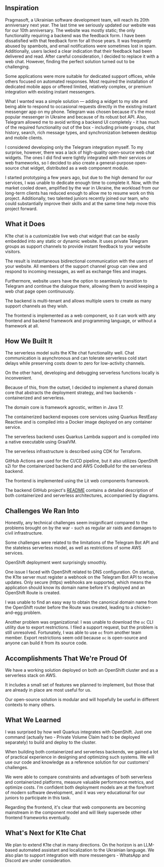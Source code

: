 ## Inspiration

Pragmasoft, a Ukrainian software development team, will reach its 20th anniversary next year. The last time we seriously updated our website was for our 10th anniversary. The website was mostly static; the only functionality requiring a backend was the feedback form. I have been dissatisfied with that feedback form for all those years. It was frequently abused by spambots, and email notifications were sometimes lost in spam. Additionally, users lacked a clear indication that their feedback had been delivered and read. After careful consideration, I decided to replace it with a web chat. However, finding the perfect solution turned out to be challenging.

Some applications were more suitable for dedicated support offices, while others focused on automated responses. Most required the installation of dedicated mobile apps or offered limited, relatively complex, or premium integration with existing instant messengers.

What I wanted was a simple solution — adding a widget to my site and being able to respond to occasional requests directly in the existing instant messenger app on my phone. Telegram was chosen because it's the most popular messenger in Ukraine and because of its robust bot API. Also, Telegram allowed me to avoid writing a backend UI completely - it has much of the required functionality out of the box - including private groups, chat history, search, rich message types, and synchronization between desktop and mobile clients.

I considered developing only the Telegram integration myself. To my surprise, however, there was a lack of high-quality open-source web chat widgets. The ones I did find were tightly integrated with their services or web frameworks, so I decided to also create a general-purpose open-source chat widget, distributed as a web component module.

I started prototyping a few years ago, but due to the high demand for our services, I was unable to dedicate enough time to complete it. Now, with the market cooled down, amplified by the war in Ukraine, the workload from our long-term clients has reduced enough to allow me to resume work on this project. Additionally, two talented juniors recently joined our team, who could substantially improve their skills and at the same time help move this project forward.

## What it Does

K1te chat is a customizable live web chat widget that can be easily embedded into any static or dynamic website. It uses private Telegram groups as support channels to provide instant feedback to your website visitors.

The result is instantaneous bidirectional communication with the users of your website. All members of the support channel group can view and respond to incoming messages, as well as exchange files and images.

Furthermore, website users have the option to seamlessly transition to Telegram and continue the dialogue there, allowing them to avoid keeping a web chat page open continuously.

The backend is multi-tenant and allows multiple users to create as many support channels as they wish.

The frontend is implemented as a web component, so it can work with any frontend and backend framework and programming language, or without a framework at all.

## How We Built It

The serverless model suits the K1te chat functionality well. Chat communication is asynchronous and can tolerate serverless cold start delays while preserving costs down to zero for low-activity channels.

On the other hand, developing and debugging serverless functions locally is inconvenient.

Because of this, from the outset, I decided to implement a shared domain core that abstracts the deployment strategy, and two backends - containerized and serverless.

The domain core is framework agnostic, written in Java 17.

The containerized backend exposes core services using Quarkus RestEasy Reactive and is compiled into a Docker image deployed on any container service.

The serverless backend uses Quarkus Lambda support and is compiled into a native executable using GraalVM.

The serverless infrastructure is described using CDK for Terraform.

GitHub Actions are used for the CI/CD pipeline, but it also utilizes OpenShift s2i for the containerized backend and AWS CodeBuild for the serverless backend.

The frontend is implemented using the Lit web components framework.

The backend GitHub project's [README](https://github.com/pragmasoft-ua/kite-chat#readme) contains a detailed description of both containerized and serverless architectures, accompanied by diagrams.

## Challenges We Ran Into

Honestly, any technical challenges seem insignificant compared to the problems brought on by the war - such as regular air raids and damages to civil infrastructure.

Some challenges were related to the limitations of the Telegram Bot API and the stateless serverless model, as well as restrictions of some AWS services.

OpenShift deployment went surprisingly smoothly.

One issue I faced with OpenShift related to DNS configuration. On startup, the K1te server must register a webhook on the Telegram Bot API to receive updates. Only secure (https) webhooks are supported, which means the application should know its domain name before it's deployed and an OpenShift Route is created.

I was unable to find an easy way to obtain the canonical domain name from the OpenShift router before the Route was created, leading to a chicken-and-egg problem.

Another problem was organizational: I was unable to download the `oc` CLI utility due to export restrictions. I filed a support request, but the problem is still unresolved. Fortunately, I was able to use `oc` from another team member. Export restrictions seem odd because `oc` is open-source and anyone can build it from its source code.

## Accomplishments That We're Proud Of

We have a working solution deployed on both an OpenShift cluster and as a serverless stack on AWS.

It includes a small set of features we planned to implement, but those that are already in place are most useful for us.

Our open-source solution is modular and will hopefully be useful in different contexts to many others.

## What We Learned

I was surprised by how well Quarkus integrates with OpenShift. Just one command (actually two - Private Volume Claim had to be deployed separately) to build and deploy to the cluster.

When building both containerized and serverless backends, we gained a lot of practical experience in designing and optimizing such systems. We will use our code and knowledge as a reference solution for our customers' challenges.

We were able to compare constraints and advantages of both serverless and containerized platforms, measure valuable performance metrics, and optimize costs. I'm confident both deployment models are at the forefront of modern software development, and it was very educational for our juniors to participate in this task.

Regarding the frontend, it's clear that web components are becoming mainstream in the component model and will likely supersede other frontend frameworks eventually.

## What's Next for K1te Chat

We plan to extend K1te chat in many directions. On the horizon is an LLM-based automated assistant and localization to the Ukrainian language. We also plan to support integration with more messengers - WhatsApp and Discord are under consideration.
